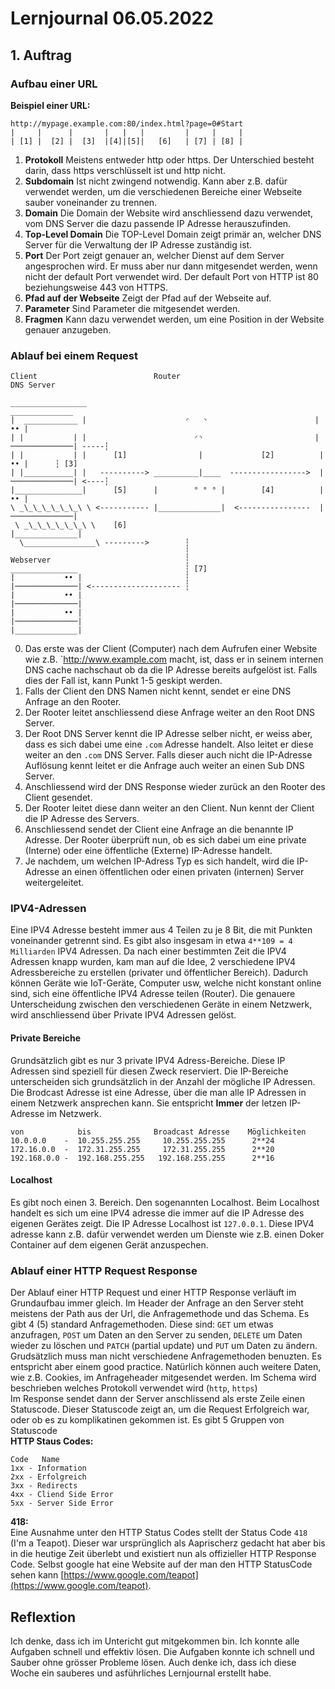 # Lernjournal 06.05.2022

## 1. Auftrag
### Aufbau einer URL
**Beispiel einer URL:**
```
http://mypage.example.com:80/index.html?page=0#Start
|     |      |       |   |   |         |     |     |
| [1] |  [2] |  [3]  |[4]|[5]|   [6]   | [7] | [8] |

```
1. **Protokoll** Meistens entweder http oder https. Der Unterschied besteht darin, dass https verschlüsselt ist und http nicht. 
2. **Subdomain** Ist nicht zwingend notwendig. Kann aber z.B. dafür verwendet werden, um die verschiedenen Bereiche einer Webseite sauber voneinander zu trennen.
3. **Domain** Die Domain der Website wird anschliessend dazu verwendet, vom DNS Server die dazu passende IP Adresse herauszufinden.
4. **Top-Level Domain** Die TOP-Level Domain zeigt primär an, welcher DNS Server für die Verwaltung der IP Adresse zuständig ist.
5. **Port** Der Port zeigt genauer an, welcher Dienst auf dem Server angesprochen wird. Er muss aber nur dann mitgesendet werden, wenn nicht der default Port verwendet wird. Der default Port von HTTP ist 80 beziehungsweise 443 von HTTPS.
6. **Pfad auf der Webseite**  Zeigt der Pfad auf der Webseite auf.
7. **Parameter** Sind Parameter die mitgesendet werden. 
8. **Fragmen** Kann dazu verwendet werden, um eine Position in der Website genauer anzugeben.

### Ablauf bei einem Request
```
Client                          Router                                DNS Server

_________________                                                     ______________
|  ____________ |                      ◜   ◝                        |           •• |
| |           | |                        ◜◝                         |──────────────| -----┆
| |           | |      [1]                |             [2]          |           •• |      ┆ [3]
| |___________| |   ----------> __________|____  ----------------->  |──────────────| <----┆
|_______________|      [5]      |        ° ° ° |        [4]          |           •• |
\ _\_\_\_\_\_\_\ \ <----------- |______________|  <----------------  |──────────────|
 \ _\_\_\_\_\_\_\ \    [6]                                           |______________|
  \________________\ --------->        ┆
                                       ┆
Webserver                              ┆
_______________                        ┆ [7]
|           •• |                       ┆
|──────────────| <-------------------- ┆
|           •• |
|──────────────|
|           •• |
|──────────────|
|______________|
```
0. Das erste was der Client (Computer) nach dem Aufrufen einer Website wie z.B. `http://www.example.com macht, ist, dass er in seinem internen DNS cache nachschaut ob da die IP Adresse bereits aufgelöst ist. Falls dies der Fall ist, kann Punkt 1-5 geskipt werden.
1. Falls der Client den DNS Namen nicht kennt, sendet er eine DNS Anfrage an den Rooter.
2. Der Rooter leitet anschliessend diese Anfrage weiter an den Root DNS Server.
3. Der Root DNS Server kennt die IP Adresse selber nicht, er weiss aber, dass es sich dabei ume eine `.com` Adresse handelt. Also leitet er diese weiter an den `.com` DNS Server. Falls dieser auch nicht die IP-Adresse Auflösung kennt leitet er die Anfrage auch weiter an einen Sub DNS Server. 
4. Anschliessend wird der DNS Response wieder zurück an den Rooter des Client gesendet.
5. Der Rooter leitet diese dann weiter an den Client. Nun kennt der Client die IP Adresse des Servers.
6. Anschliessend sendet der Client eine Anfrage an die benannte IP Adresse. Der Rooter überprüft nun, ob es sich dabei um eine private (Interne) oder eine öffentliche (Externe) IP-Adresse handelt.
7. Je nachdem, um welchen IP-Adress Typ es sich handelt, wird die IP-Adresse an einen öffentlichen oder einen privaten (internen) Server weitergeleitet.
### IPV4-Adressen
Eine IPV4 Adresse besteht immer aus 4 Teilen zu je 8 Bit, die mit Punkten voneinander getrennt sind. Es gibt also insgesam in etwa `4**109 = 4 Milliarden` IPV4 Adressen. Da nach einer bestimmten Zeit die IPV4 Adressen knapp wurden, kam man auf die Idee, 2 verschiedene IPV4 Adressbereiche zu erstellen (privater und öffentlicher Bereich). Dadurch können Geräte wie IoT-Geräte, Computer usw, welche nicht konstant online sind, sich eine öffentliche IPV4 Adresse teilen (Router). Die genauere Unterscheidung zwischen den verschiedenen Geräte in einem Netzwerk, wird anschliessend über Private IPV4 Adressen gelöst.
#### Private Bereiche
Grundsätzlich gibt es nur 3 private IPV4 Adress-Bereiche. Diese IP Adressen sind speziell für diesen Zweck reserviert. Die IP-Bereiche unterscheiden sich grundsätzlich in der Anzahl der mögliche IP Adressen. Die Brodcast Adresse ist eine Adresse, über die man alle IP Adressen in einem Netzwerk ansprechen kann. Sie entspricht **Immer** der letzen IP-Adresse im Netzwerk.
```
von            bis              Broadcast Adresse    Möglichkeiten
10.0.0.0    -  10.255.255.255	  10.255.255.255      2**24
172.16.0.0  -  172.31.255.255	  172.31.255.255      2**20
192.168.0.0 -  192.168.255.255	 192.168.255.255      2**16
```
#### Localhost
Es gibt noch einen 3. Bereich. Den sogenannten Localhost. Beim Localhost handelt es sich um eine IPV4 adresse die immer auf die IP Adresse des eigenen Gerätes zeigt. Die IP Adresse Localhost ist `127.0.0.1`. Diese IPV4 adresse kann z.B. dafür verwendet werden um Dienste wie z.B. einen Doker Container auf dem eigenen Gerät anzuspechen. 
### Ablauf einer HTTP Request Response
Der Ablauf einer HTTP Request und einer HTTP Response verläuft im Grundaufbau immer gleich. Im Header der Anfrage an den Server steht meistens der Path aus der Url, die Anfragemethode und das Schema. Es gibt 4 (5) standard Anfragemethoden. Diese sind: `GET` um etwas anzufragen, `POST` um Daten an den Server zu senden, `DELETE` um Daten wieder zu löschen und  `PATCH` (partial update) und `PUT` um Daten zu ändern. Grudsätzlich muss man nicht verschiedene Anfragemethoden benuzten. Es entspricht aber einem good practice. Natürlich können auch weitere Daten, wie z.B. Cookies, im Anfrageheader mitgesendet werden. Im Schema wird beschrieben welches Protokoll verwendet wird (`http`, `https`)<br/>
Im Response sendet dann der Server anschlissend als erste Zeile einen Statuscode. Dieser Statuscode zeigt an, um die Request Erfolgreich war, oder ob es zu komplikatinen gekommen ist. Es gibt 5 Gruppen von Statuscode <br/>
**HTTP Staus Codes:**
```
Code   Name
1xx - Information
2xx - Erfolgreich
3xx - Redirects
4xx - Cliend Side Error
5xx - Server Side Error
```
**418:**<br/>
Eine Ausnahme unter den HTTP Status Codes stellt der Status Code `418` (I'm a Teapot). Dieser war ursprünglich als Aaprischerz gedacht hat aber bis in die heutige Zeit überlebt und existiert nun als offizieller HTTP Response Code. Selbst google hat eine Website auf der man den HTTP StatusCode sehen kann [https://www.google.com/teapot](https://www.google.com/teapot).
## Reflextion
Ich denke, dass ich im Untericht gut mitgekommen bin. Ich konnte alle Aufgaben schnell und effektiv lösen. Die Aufgaben konnte ich schnell und Sauber ohne grösser Probleme lösen. Auch denke ich, dass ich diese Woche ein sauberes und asführliches Lernjournal erstellt habe. 
